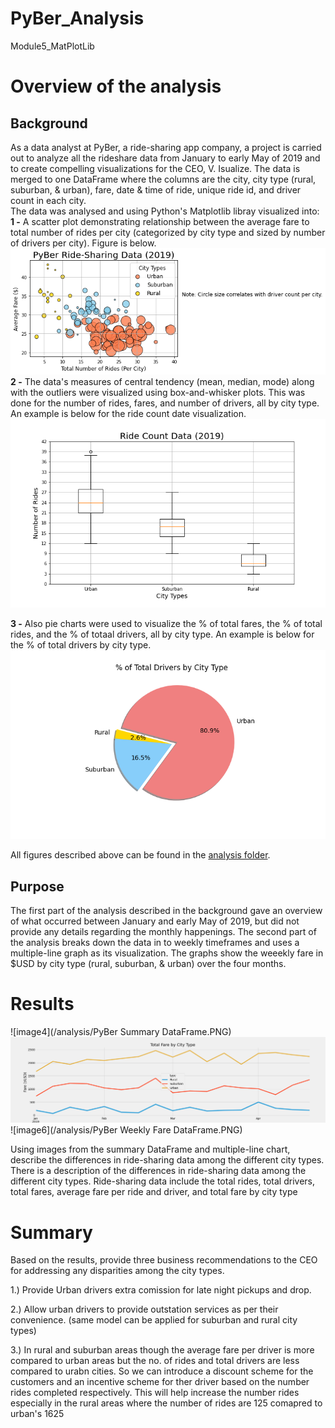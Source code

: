 # PyBer_Analysis
Module5_MatPlotLib

# Overview of the analysis
## Background
As a data analyst at PyBer, a ride-sharing app company, a project is carried out to analyze all the rideshare data from January to early May of 2019 and to create compelling visualizations for the CEO, V. Isualize. The data is merged to one DataFrame where the columns are the city, city type (rural, suburban, & urban), fare, date & time of ride, unique ride id, and driver count in each city.  
The data was analysed and using Python's Matplotlib libray visualized into:  
**1 -** A scatter plot demonstrating relationship between the average fare to total number of rides per city (categorized by city type and sized by number of drivers per city). Figure is below.
![image1](/analysis/Fig1.png)  
**2 -** The data's measures of central tendency (mean, median, mode) along with the outliers were visualized using box-and-whisker plots. This was done for the number of rides, fares, and number of drivers, all by city type. An example is below for the ride count date visualization.
![image2](/analysis/Fig2.png)

**3 -** Also pie charts were used to visualize the % of total fares, the % of total rides, and the % of totaal drivers, all by city type. An example is below for the % of total drivers by city type.
![image3](/analysis/Fig7.png)  

All figures described above can be found in the [analysis folder](/analysis).

 ## Purpose
The first part of the analysis described in the background gave an overview of what occurred between January and early May of 2019, but did not provide any details regarding the monthly happenings. The second part of the analysis breaks down the data in to weekly timeframes and uses a multiple-line graph as its visualization. The graphs show the weeekly fare in $USD by city type (rural, suburban, & urban) over the four months.


# Results
![image4](/analysis/PyBer Summary DataFrame.PNG)
![image5](/analysis/PyBer_fare_summary.png)
![image6](/analysis/PyBer Weekly Fare DataFrame.PNG)

Using images from the summary DataFrame and multiple-line chart, describe the differences in ride-sharing data among the different city types.  
There is a description of the differences in ride-sharing data among the different city types. Ride-sharing data include the total rides, total drivers, total fares, average fare per ride and driver, and total fare by city type

# Summary
Based on the results, provide three business recommendations to the CEO for addressing any disparities among the city types.


1.) Provide Urban drivers extra comission for late night pickups and drop.  

2.) Allow urban drivers to provide outstation services as per their convenience. (same model can be applied for suburban and rural city types)  

3.) In rural and suburban areas though the average fare per driver is more compared to urban areas but the no. of rides and total drivers are less compared to urabn cities. So we can introduce a discount scheme for the customers and an incentive scheme for ther driver based on the number rides completed respectively. This will help increase the number rides especially in the rural areas where the number of rides are 125 comapred to urban's 1625  
